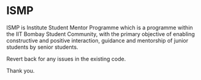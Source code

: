 # ISMP

ISMP is Institute Student Mentor Programme which is a programme within the IIT Bombay Student Community, with the primary objective of enabling constructive and positive interaction, guidance and mentorship of junior students by senior students.

Revert back for any issues in the existing code.

Thank you.

